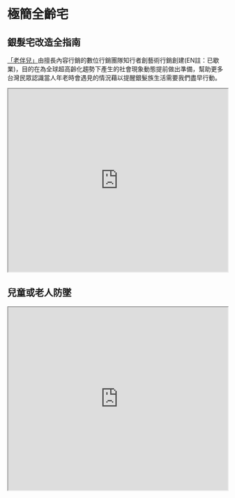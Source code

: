 # 極簡全齡宅

## 銀髮宅改造全指南

<a href="https://www.crew.com.tw/" target="_blank">「老伴兒」</a>由擅長內容行銷的數位行銷團隊知行者創藝術行銷創建(EN註：已歇業)，目的在為全球超高齡化趨勢下產生的社會現象動態提前做出準備，幫助更多台灣民眾認識當人年老時會遇見的情況藉以提醒銀髮族生活需要我們盡早行動。

<iframe src="https://storage.googleapis.com/public.econ-sense.com/%E9%8A%80%E9%AB%AE%E5%AE%85%E6%94%B9%E9%80%A0%E5%85%A8%E6%8C%87%E5%8D%97.pdf" width="100%" height="420"></iframe>

## 兒童或老人防墜

<iframe src="https://storage.googleapis.com/public.econ-sense.com/06_%E7%AC%AC6%E5%A0%82%E8%AA%B2-%E5%85%92%E7%AB%A5%E6%88%96%E8%80%81%E4%BA%BA%E9%98%B2%E5%A2%9C%E5%AE%A3%E5%B0%8E%E5%8F%8A%E7%AE%A1%E5%A7%94%E6%9C%83%E4%BE%9D%E8%A6%8F%E5%AE%9A%E5%B0%8D%E7%A4%BE%E5%8D%80%E9%81%95%E8%A6%8F%E4%BD%8F%E6%88%B6%E4%B9%8B%E5%88%B6%E6%AD%A2%E7%A8%8B%E5%BA%8F.pdf" width="100%" height="420"></iframe>
